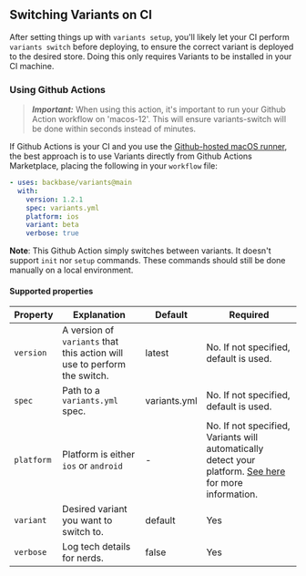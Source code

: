 ## Switching Variants on CI

After setting things up with `variants setup`, you'll likely let your CI perform `variants switch` before deploying, to ensure the correct variant is deployed to the desired store. Doing this only requires Variants to be installed in your CI machine.

### Using Github Actions

> **_Important:_**  When using this action, it's important to run your Github Action workflow on 'macos-12'. This will ensure variants-switch will be done within seconds instead of minutes.

If Github Actions is your CI and you use the [Github-hosted macOS runner](https://docs.github.com/en/free-pro-team@latest/actions/reference/specifications-for-github-hosted-runners), the best approach is to use Variants directly from Github Actions Marketplace, placing the following in your `workflow` file:

```yaml
- uses: backbase/variants@main
  with:
    version: 1.2.1
    spec: variants.yml
    platform: ios
    variant: beta
    verbose: true
```

**Note**: This Github Action simply switches between variants. It doesn't support `init` nor `setup` commands. These commands should still be done manually on a local environment.

#### Supported properties

| Property | Explanation | Default | Required |
| ------- | ------------- | ----------- | --------- |
| `version` | A version of `variants` that this action will use to perform the switch. | latest | No. If not specified, default is used. | 
| `spec` | Path to a `variants.yml` spec.  | variants.yml | No. If not specified, default is used. | 
| `platform` | Platform is either `ios` or `android` | - | No. If not specified, Variants will automatically detect your platform. [See here](PLATFORM_AUTO_DETECTION.md) for more information. |
| `variant` | Desired variant you want to switch to. | default | Yes |
| `verbose` | Log tech details for nerds. | false | Yes |
